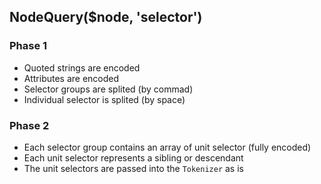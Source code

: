 ## NodeQuery($node, 'selector')

### Phase 1

- Quoted strings are encoded
- Attributes are encoded
- Selector groups are splited (by commad)
- Individual selector is splited (by space)

### Phase 2

- Each selector group contains an array of unit selector (fully encoded)
- Each unit selector represents a sibling or descendant
- The unit selectors are passed into the `Tokenizer` as is
